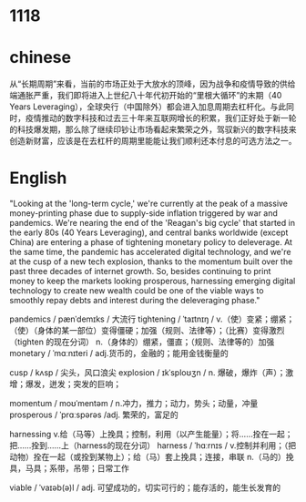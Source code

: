 # 1118

# chinese
从“长期周期”来看，当前的市场正处于大放水的顶峰，因为战争和疫情导致的供给端通胀严重，我们即将进入上世纪八十年代初开始的“里根大循环”的末期（40 Years Leveraging），全球央行（中国除外）都会进入加息周期去杠杆化。与此同时，疫情推动的数字科技和过去三十年来互联网增长的积累，我们正好处于新一轮的科技爆发期，那么除了继续印钞让市场看起来繁荣之外，驾驭新兴的数字科技来创造新财富，应该是在去杠杆的周期里能能让我们顺利还本付息的可选方法之一。

# English

"Looking at the 'long-term cycle,' we're currently at the peak of a massive money-printing phase due to supply-side inflation triggered by war and pandemics. We're nearing the end of the 'Reagan's big cycle' that started in the early 80s (40 Years Leveraging), and central banks worldwide (except China) are entering a phase of tightening monetary policy to deleverage. At the same time, the pandemic has accelerated digital technology, and we're at the cusp of a new tech explosion, thanks to the momentum built over the past three decades of internet growth. So, besides continuing to print money to keep the markets looking prosperous, harnessing emerging digital technology to create new wealth could be one of the viable ways to smoothly repay debts and interest during the deleveraging phase."

pandemics / pænˈdemɪks / 大流行
tightening / ˈtaɪtnɪŋ /
v.（使）变紧；绷紧；（使）（身体的某一部位）变得僵硬；加强（规则、法律等）；（比赛）变得激烈（tighten 的现在分词）
n.（身体的）绷紧，僵直；（规则、法律等的）加强
monetary / ˈmɑːnɪteri / adj.货币的，金融的；能用金钱衡量的

cusp / kʌsp / 尖头，风口浪尖
explosion / ɪkˈsploʊʒn / n.
爆破，爆炸（声）；激增；爆发，迸发；突发的巨响；

momentum / moʊˈmentəm / n.冲力，推力；动力，势头；动量，冲量
prosperous / ˈprɑːspərəs /adj. 繁荣的，富足的

harnessing v.给（马等）上挽具；控制，利用（以产生能量）；将……拴在一起；把……拴到……上（harness的现在分词）
harness / ˈhɑːrnɪs /
  v.控制并利用；（把动物）拴在一起（或拴到某物上）；给（马）套上挽具；连接，串联
  n.（马的）挽具，马具；系带，吊带；日常工作

 viable / ˈvaɪəb(ə)l / adj. 可望成功的，切实可行的；能存活的，能生长发育的
